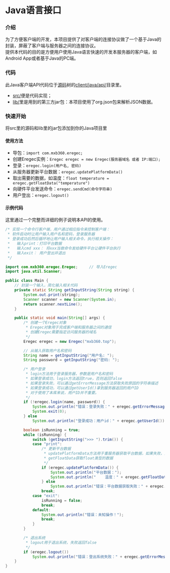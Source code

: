 # Java语言接口

### 介绍
为了方便客户端的开发，本项目提供了对客户端的连接协议做了一个基于Java的封装，屏蔽了客户端与服务器之间的连接协议。  
提供本代码的目的是方便用户使用Java语言快速的开发本服务器的客户端，如Android App或者基于Java的PC端。

### 代码
此Java客户端API代码位于[源码](https://github.com/mxb360/eregec)树的[client/java/api/](https://github.com/mxb360/eregec/blob/master/client/java/api)目录里。  
* [src/](https://github.com/mxb360/eregec/blob/master/client/java/api/src)便是代码实现；  
* [lib/](https://github.com/mxb360/eregec/blob/master/client/java/api/lib)里是用到的第三方jar包：本项目使用了org.json包来解析JSON数据。  


### 快速开始
将src里的源码和lib里的jar包添加到你的Java项目里

#### 使用方法
* 导包：`import com.mxb360.eregec;`
* 创建Eregec实例：`Eregec eregec = new Eregec(服务器域名 或者 IP:端口);`
* 登录：`eregec.login(用户名, 密码)`
* 从服务器更新平台数据：`eregec.updatePlatformData()`
* 取出需要的数据，如温度：`float temperature = eregec.getFloatData("temperature")`
* 向硬件平台发送命令：`eregec.sendCmd(命令字符串)`
* 用户登出：`eregec.logout()`


#### 示例代码

这里通过一个完整而详细的例子说明本API的使用。

```java
/* 实现一个命令行客户端，用户通过相应指令来控制客户端：
 * 软件启动时让用户输入用户名和密码，登录服务器
 * 登录成功后然后循环地让用户输入相关命令，执行相关操作：
 *   输入print：打印平台数据
 *   输入cmd xxx： 将xxx当做命令发给硬件平台让硬件平台执行
 *   输入exit： 用户登出并退出
 */

import com.mxb360.eregec.Eregec;     // 导入Eregec
import java.util.Scanner;

public class Main {
    // 封装一个输入，简化输入相关代码
    private static String getInputString(String string) {
        System.out.print(string);
        Scanner scanner = new Scanner(System.in);
        return scanner.nextLine();
    }

    public static void main(String[] args) {
        /* 创建一个Eregec对象
         * Eregec对象用于完成客户端和服务器之间的通信
         * 创建Eregec需要指定访问服务器的域名
         */
        Eregec eregec = new Eregec("mxb360.top");

        // 从输入获取用户名和密码
        String name = getInputString("用户名: ");
        String password = getInputString("密码: ");

        /* 用户登录
         * login方法用于登录服务器，参数是用户名和密码
         * 如果登录成功，login方法返回true，否则返回false
         * 如果登录失败，可以通过getErrorMessage方法获取失败原因的字符串描述
         * 如果登录成功，可以通过getUserId()拿到服务器返回的用户ID
         * 对于使用了本库来说，用户ID并不重要。
         */
        if (!eregec.login(name, password)) {
            System.out.println("错误：登录失败：" + eregec.getErrorMessage());
            System.exit(0);
        } else
            System.out.println("登录成功：用户id：" + eregec.getUserId());

        boolean isRunning = true;
        while (isRunning) {
            switch (getInputString(">>> ").trim()) {
            case "print":
                /* 更新平台数据
                 * updatePlatformData方法用于重服务器获取平台数据，如果失败，返回false
                 * getFloatData获取float类型的数据
                 */
                if (eregec.updatePlatformData()) {
                    System.out.println("平台数据：");
                    System.out.println("    温度：" + eregec.getFloatData("temperature"))
                } else 
                    System.out.println("错误：平台数据获取失败：" + eregec.getErrorMessage());
                break;
            case "exit":
                isRunning = false;
                break;
            default:
                System.out.println("错误：未知操作！");
                break;
            }
        }

        /* 退出系统 
         * logout用于退出系统，失败返回false
         */
        if (eregec.logout())
            System.out.println("错误：登出系统失败：" + eregec.getErrorMessage());
    }
}
```
